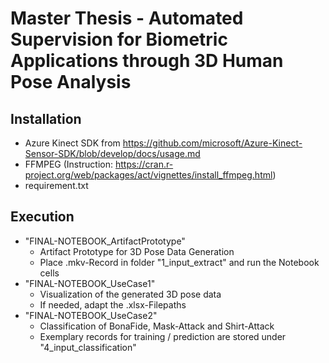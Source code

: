 # Master Thesis - Automated Supervision for Biometric Applications through 3D Human Pose Analysis

## Installation
- Azure Kinect SDK from https://github.com/microsoft/Azure-Kinect-Sensor-SDK/blob/develop/docs/usage.md
- FFMPEG (Instruction: https://cran.r-project.org/web/packages/act/vignettes/install_ffmpeg.html)
- requirement.txt

## Execution
- "FINAL-NOTEBOOK_ArtifactPrototype"
  - Artifact Prototype for 3D Pose Data Generation
  - Place .mkv-Record in folder "1_input_extract" and run the Notebook cells
- "FINAL-NOTEBOOK_UseCase1"
  - Visualization of the generated 3D pose data
  - If needed, adapt the .xlsx-Filepaths
- "FINAL-NOTEBOOK_UseCase2"
  - Classification of BonaFide, Mask-Attack and Shirt-Attack
  - Exemplary records for training / prediction are stored under "4_input_classification"
